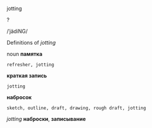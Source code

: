 jotting

?

/ˈjädiNG/

Definitions of _jotting_

noun
**памятка**

    refresher, jotting
**краткая запись**

    jotting
**набросок**

    sketch, outline, draft, drawing, rough draft, jotting

_jotting_
**наброски**, **записывание**